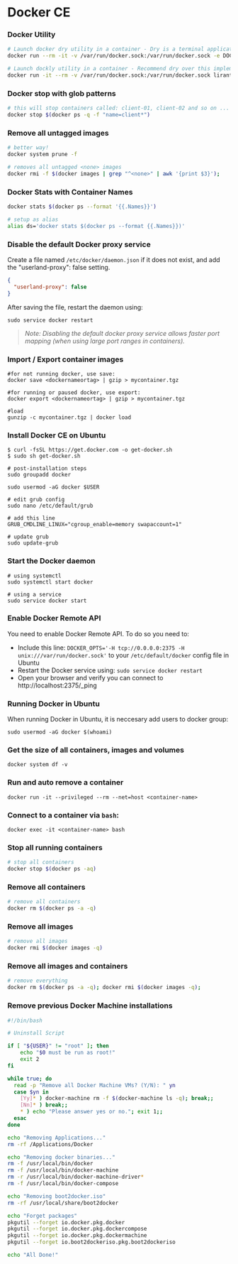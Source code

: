 # Docker CE

### Docker Utility 

```bash
# Launch docker dry utility in a container - Dry is a terminal application to manage Docker and Docker Swarm.
docker run --rm -it -v /var/run/docker.sock:/var/run/docker.sock -e DOCKER_HOST=$DOCKER_HOST moncho/dry
```


```bash
# Launch dockly utility in a container - Recommend dry over this implementation
docker run -it --rm -v /var/run/docker.sock:/var/run/docker.sock lirantal/dockly
```

### Docker stop with glob patterns

```bash
# this will stop containers called: client-01, client-02 and so on ...
docker stop $(docker ps -q -f "name=client*")
```

### Remove all untagged images

``` bash
# better way!
docker system prune -f
```

``` bash
# removes all untagged <none> images
docker rmi -f $(docker images | grep "^<none>" | awk '{print $3}');
```

### Docker Stats with Container Names

```bash
docker stats $(docker ps --format '{{.Names}}')

# setup as alias
alias ds='docker stats $(docker ps --format {{.Names}})'
```

### Disable the default Docker proxy service

Create a file named ```/etc/docker/daemon.json``` if it does not exist, and add the "userland-proxy": false setting.

```json
{
  "userland-proxy": false
}
```

After saving the file, restart the daemon using:

```
sudo service docker restart
```

>_Note: Disabling the default docker proxy service allows faster port mapping (when using large port ranges in containers)._

### Import / Export container images

```
#for not running docker, use save:
docker save <dockernameortag> | gzip > mycontainer.tgz

#for running or paused docker, use export:
docker export <dockernameortag> | gzip > mycontainer.tgz

#load
gunzip -c mycontainer.tgz | docker load
```

### Install Docker CE on Ubuntu

```
$ curl -fsSL https://get.docker.com -o get-docker.sh
$ sudo sh get-docker.sh

# post-installation steps
sudo groupadd docker

sudo usermod -aG docker $USER

# edit grub config
sudo nano /etc/default/grub

# add this line
GRUB_CMDLINE_LINUX="cgroup_enable=memory swapaccount=1"

# update grub
sudo update-grub

```

### Start the Docker daemon

```
# using systemctl
sudo systemctl start docker

# using a service
sudo service docker start
```

### Enable Docker Remote API

You need to enable Docker Remote API. To do so you need to:

* Include this line: ```DOCKER_OPTS='-H tcp://0.0.0.0:2375 -H unix:///var/run/docker.sock'``` to your ```/etc/default/docker``` config file in Ubuntu
* Restart the Docker service using: ```sudo service docker restart```
* Open your browser and verify you can connect to http://localhost:2375/_ping

### Running Docker in Ubuntu

When running Docker in Ubuntu, it is neccesary add users to docker group:

```
sudo usermod -aG docker $(whoami)
```

### Get the size of all containers, images and volumes

```
docker system df -v
```

### Run and auto remove a container

```
docker run -it --privileged --rm --net=host <container-name>
```

### Connect to a container via ```bash```:

```
docker exec -it <container-name> bash
```

### Stop all running containers

```bash
# stop all containers
docker stop $(docker ps -aq)
```

### Remove all containers

```bash
# remove all containers
docker rm $(docker ps -a -q)
```

### Remove all images

```bash
# remove all images
docker rmi $(docker images -q)
```

### Remove all images and containers

```bash
# remove everything
docker rm $(docker ps -a -q); docker rmi $(docker images -q);
```

### Remove previous Docker Machine installations

```bash
#!/bin/bash

# Uninstall Script

if [ "${USER}" != "root" ]; then
	echo "$0 must be run as root!"
	exit 2
fi

while true; do
  read -p "Remove all Docker Machine VMs? (Y/N): " yn
  case $yn in
    [Yy]* ) docker-machine rm -f $(docker-machine ls -q); break;;
    [Nn]* ) break;;
    * ) echo "Please answer yes or no."; exit 1;;
  esac
done

echo "Removing Applications..."
rm -rf /Applications/Docker

echo "Removing docker binaries..."
rm -f /usr/local/bin/docker
rm -f /usr/local/bin/docker-machine
rm -r /usr/local/bin/docker-machine-driver*
rm -f /usr/local/bin/docker-compose

echo "Removing boot2docker.iso"
rm -rf /usr/local/share/boot2docker

echo "Forget packages"
pkgutil --forget io.docker.pkg.docker
pkgutil --forget io.docker.pkg.dockercompose
pkgutil --forget io.docker.pkg.dockermachine
pkgutil --forget io.boot2dockeriso.pkg.boot2dockeriso

echo "All Done!"
```
